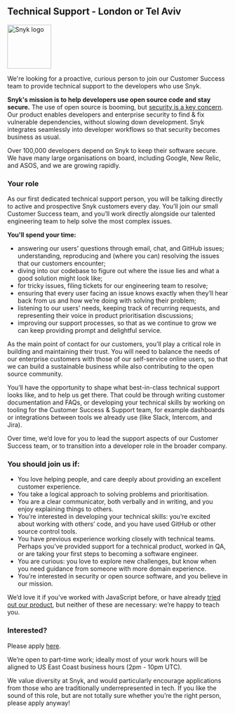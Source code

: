 ## Technical Support - London or Tel Aviv


<img src="https://snyk.io/images/snyk-dog.png" width="100" alt="Snyk logo" />

We're looking for a proactive, curious person to join our Customer Success team to provide technical support to the developers who use Snyk.

**Snyk's mission is to help developers use open source code and stay secure.** The use of open source is booming, but [security is a key concern](https://snyk.io/stateofossecurity/). Our product enables developers and enterprise security to find & fix vulnerable dependencies, without slowing down development. Snyk integrates seamlessly into developer workflows so that security becomes business as usual.

Over 100,000 developers depend on Snyk to keep their software secure. We have many large organisations on board, including Google, New Relic, and ASOS, and we are growing rapidly.

### Your role

As our first dedicated technical support person, you will be talking directly to active and prospective Snyk customers every day. You’ll join our small Customer Success team, and you’ll work directly alongside our talented engineering team to help solve the most complex issues.

**You'll spend your time:**
- answering our users’ questions through email, chat, and GitHub issues;
understanding, reproducing and (where you can) resolving the issues that our customers encounter;
- diving into our codebase to figure out where the issue lies and what a good solution might look like;
- for tricky issues, filing tickets for our engineering team to resolve;
- ensuring that every user facing an issue knows exactly when they’ll hear back from us and how we’re doing with solving their problem;
- listening to our users’ needs, keeping track of recurring requests, and representing their voice in product prioritisation discussions;
- improving our support processes, so that as we continue to grow we can keep providing prompt and delightful service.

As the main point of contact for our customers, you’ll play a critical role in building and maintaining their trust. You will need to balance the needs of our enterprise customers with those of our self-service online users, so that we can build a sustainable business while also contributing to the open source community.

You’ll have the opportunity to shape what best-in-class technical support looks like, and to help us get there. That could be through writing customer documentation and FAQs, or developing your technical skills by working on tooling for the Customer Success & Support team, for example dashboards or integrations between tools we already use (like Slack, Intercom, and Jira).

Over time, we’d love for you to lead the support aspects of our Customer Success team, or to transition into a developer role in the broader company.

### You should join us if:

- You love helping people, and care deeply about providing an excellent customer experience.
- You take a logical approach to solving problems and prioritisation.
- You are a clear communicator, both verbally and in writing, and you enjoy explaining things to others.
- You’re interested in developing your technical skills: you’re excited about working with others’ code, and you have used GitHub or other source control tools.
- You have previous experience working closely with technical teams. Perhaps you’ve provided support for a technical product, worked in QA, or are taking your first steps to becoming a software engineer.
- You are curious: you love to explore new challenges, but know when you need guidance from someone with more domain experience.
- You’re interested in security or open source software, and you believe in our mission.

We’d love it if you’ve worked with JavaScript before, or have already [tried out our product](https://snyk.io/test), but neither of these are necessary: we’re happy to teach you.

### Interested?

Please apply [here](https://grnh.se/uput8fap2).

We’re open to part-time work; ideally most of your work hours will be aligned to US East Coast business hours (2pm - 10pm UTC).

We value diversity at Snyk, and would particularly encourage applications from those who are traditionally underrepresented in tech. If you like the sound of this role, but are not totally sure whether you’re the right person, please apply anyway!
